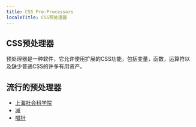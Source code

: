 ```yaml
---
title: CSS Pre-Processors
localeTitle: CSS预处理器
---
```

## CSS预处理器

预处理器是一种软件，它允许使用扩展的CSS功能，包括变量，函数，运算符以及缺少普通CSS的许多有用资产。

## 流行的预处理器

*   [上海社会科学院](http://sass-lang.com)
*   [减](http://lesscss.org)
*   [唱针](http://stylus-lang.com)